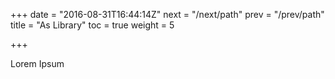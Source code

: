 +++
date = "2016-08-31T16:44:14Z"
next = "/next/path"
prev = "/prev/path"
title = "As Library"
toc = true
weight = 5

+++

Lorem Ipsum
